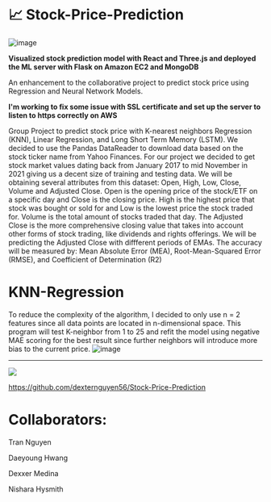 
# 📈 Stock-Price-Prediction
![image](https://user-images.githubusercontent.com/58058227/190021099-770433ef-9470-498d-af9d-6030b0387aca.png)



**Visualized stock prediction model with React and Three.js and deployed the ML server with Flask on Amazon EC2 and MongoDB**

An enhancement to the collaborative project to predict stock price using Regression and Neural Network Models.

**I'm working to fix some issue with SSL certificate and set up the server to listen to https correctly on AWS**

Group Project to predict stock price with K-nearest neighbors Regression (KNN), Linear Regression, and Long Short Term Memory (LSTM).
We decided to use the Pandas DataReader to download data based
on the stock ticker name from Yahoo Finances. For our project we decided to get stock
market values dating back from January 2017 to mid November in 2021 giving us a decent size of training and testing
data. We will be obtaining several attributes from this dataset:
Open, High, Low, Close, Volume and Adjusted Close. Open is
the opening price of the stock/ETF on a specific day and Close
is the closing price. High is the highest price that stock was
bought or sold for and Low is the lowest price the stock traded
for. Volume is the total amount of stocks traded that day. The
Adjusted Close is the more comprehensive closing value that
takes into account other forms of stock trading, like dividends
and rights offerings. We will be predicting the Adjusted Close with diffferent periods of EMAs.
The accuracy will be measured by: Mean Absolute Error (MEA), Root-Mean-Squared Error (RMSE), and Coefficient of Determination (R2)

# KNN-Regression
To reduce the complexity of the algorithm, I decided to
only use n = 2 features since all data points are located in
n-dimensional space. This program will test K-neighbor from 1 to 25 and refit
the model using negative MAE scoring  for the best result since further neighbors will introduce
more bias to the current price.
![image](https://user-images.githubusercontent.com/58058227/154827252-7ef82fd6-0cae-42d1-a1a2-d0f3e6bab524.png)
<hr>
<img src="https://user-images.githubusercontent.com/58058227/154827307-e6949b5d-31df-4a70-9d88-5fc5f0f7d3f9.png" style="width=300px;height:auto;">

https://github.com/dexternguyen56/Stock-Price-Prediction
# Collaborators:
Tran Nguyen

Daeyoung Hwang

Dexxer Medina

Nishara Hysmith
